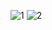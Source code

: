![1](https://user-images.githubusercontent.com/5735500/153654296-b231acba-96fd-4140-b7df-b3db80864fe6.png)
![2](https://user-images.githubusercontent.com/5735500/153654318-283d6897-6bf8-48a6-ba60-1737e399ea2a.png)
